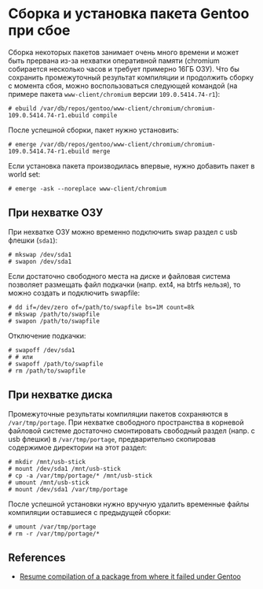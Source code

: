 # Сборка и установка пакета Gentoo при сбое

Сборка некоторых пакетов занимает очень много времени и может быть прервана из-за нехватки оперативной памяти (chromium собирается несколько часов и требует примерно 16ГБ ОЗУ). Что бы сохранить промежуточный результат компиляции и продолжить сборку с момента сбоя, можно воспользоваться следующей командой (на примере пакета `www-client/chromium` версии `109.0.5414.74-r1`):
```console
# ebuild /var/db/repos/gentoo/www-client/chromium/chromium-109.0.5414.74-r1.ebuild compile
```

После успешной сборки, пакет нужно установить:
```console
# emerge /var/db/repos/gentoo/www-client/chromium/chromium-109.0.5414.74-r1.ebuild merge
```

Если установка пакета производилась впервые, нужно добавить пакет в world set:
```console
# emerge -ask --noreplace www-client/chromium
```


## При нехватке ОЗУ

При нехватке ОЗУ можно временно подключить swap раздел с usb флешки (`sda1`):
```console
# mkswap /dev/sda1
# swapon /dev/sda1
```

Если достаточно свободного места на диске и файловая система позволяет размещать файл подкачки (напр. ext4, на btrfs нельзя), то можно создать и подключить swapfile:
```console
# dd if=/dev/zero of=/path/to/swapfile bs=1M count=8k
# mkswap /path/to/swapfile
# swapon /path/to/swapfile
```

Отключение подкачки:
```console
# swapoff /dev/sda1
# # или
# swapoff /path/to/swapfile
# rm /path/to/swapfile
```


## При нехватке диска

Промежуточные результаты компиляции пакетов сохраняются в `/var/tmp/portage`. При нехватке свободного пространства в корневой файловой системе достаточно смонтировать свободный раздел (напр. c usb флешки) в `/var/tmp/portage`, предварительно скопировав содержимое директории на этот раздел:
```console
# mkdir /mnt/usb-stick
# mount /dev/sda1 /mnt/usb-stick
# cp -a /var/tmp/portage/* /mnt/usb-stick
# umount /mnt/usb-stick
# mount /dev/sda1 /var/tmp/portage
```

После успешной установки нужно вручную удалить временные файлы компиляции оставшиеся с предыдущей сборки:
```console
# umount /var/tmp/portage
# rm -r /var/tmp/portage/*
```


## References

- [Resume compilation of a package from where it failed under Gentoo](https://ahelpme.com/linux/gentoo/resume-compilation-of-a-package-from-where-it-failed-under-gentoo/)
